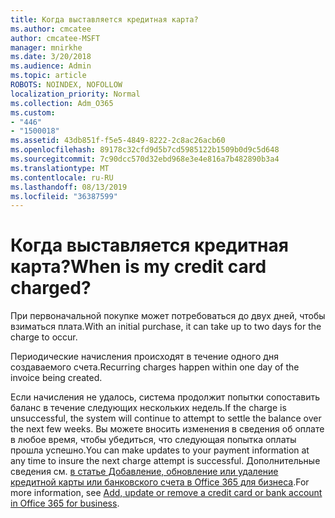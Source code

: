 ```yaml
---
title: Когда выставляется кредитная карта?
ms.author: cmcatee
author: cmcatee-MSFT
manager: mnirkhe
ms.date: 3/20/2018
ms.audience: Admin
ms.topic: article
ROBOTS: NOINDEX, NOFOLLOW
localization_priority: Normal
ms.collection: Adm_O365
ms.custom:
- "446"
- "1500018"
ms.assetid: 43db851f-f5e5-4849-8222-2c8ac26acb60
ms.openlocfilehash: 89178c32cfd9d5b7cd5985122b1509b0d9c5d648
ms.sourcegitcommit: 7c90dcc570d32ebd968e3e4e816a7b482890b3a4
ms.translationtype: MT
ms.contentlocale: ru-RU
ms.lasthandoff: 08/13/2019
ms.locfileid: "36387599"
---
```

# <a name="when-is-my-credit-card-charged"></a><span data-ttu-id="793c1-102">Когда выставляется кредитная карта?</span><span class="sxs-lookup"><span data-stu-id="793c1-102">When is my credit card charged?</span></span>

<span data-ttu-id="793c1-103">При первоначальной покупке может потребоваться до двух дней, чтобы взиматься плата.</span><span class="sxs-lookup"><span data-stu-id="793c1-103">With an initial purchase, it can take up to two days for the charge to occur.</span></span>
  
<span data-ttu-id="793c1-104">Периодические начисления происходят в течение одного дня создаваемого счета.</span><span class="sxs-lookup"><span data-stu-id="793c1-104">Recurring charges happen within one day of the invoice being created.</span></span>
  
<span data-ttu-id="793c1-105">Если начисления не удалось, система продолжит попытки сопоставить баланс в течение следующих нескольких недель.</span><span class="sxs-lookup"><span data-stu-id="793c1-105">If the charge is unsuccessful, the system will continue to attempt to settle the balance over the next few weeks.</span></span> <span data-ttu-id="793c1-106">Вы можете вносить изменения в сведения об оплате в любое время, чтобы убедиться, что следующая попытка оплаты прошла успешно.</span><span class="sxs-lookup"><span data-stu-id="793c1-106">You can make updates to your payment information at any time to insure the next charge attempt is successful.</span></span> <span data-ttu-id="793c1-107">Дополнительные сведения см. [в статье Добавление, обновление или удаление кредитной карты или банковского счета в Office 365 для бизнеса](https://docs.microsoft.com/en-us/office365/admin/subscriptions-and-billing/add-update-or-remove-credit-card-or-bank-account).</span><span class="sxs-lookup"><span data-stu-id="793c1-107">For more information, see [Add, update or remove a credit card or bank account in Office 365 for business](https://docs.microsoft.com/en-us/office365/admin/subscriptions-and-billing/add-update-or-remove-credit-card-or-bank-account).</span></span>